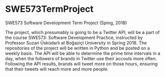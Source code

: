 # SWE573TermProject
SWE573 Software Development Term Project (Sping, 2018)

The project, which presumably is going to be a Twitter API, will be a part of the course SWE573: Software Development Practice, instructed by Professor Suzan Üsküdarlı at Boğaziçi University in Spring 2018. The repositories of the project will be written in Python and be posted on a weekly basis.
The API will be able to determine the prime time intervals in a day, when the followers of brands in Twitter use their accouts more often. Following the API results, brands will tweet more on those hours, ensuring that their tweets will reach more and more people.
